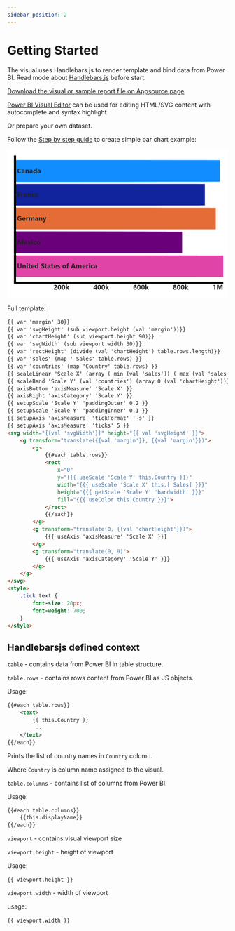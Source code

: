 ```yaml
---
sidebar_position: 2
---
```


# Getting Started

The visual uses Handlebars.js to render template and bind data from Power BI. Read mode about [Handlebars.js](https://handlebarsjs.com/guide/) before start.

[Download the visual or sample report file on Appsource page](https://appsource.microsoft.com/en-us/product/power-bi-visuals/ilfatgaliev1696579877540.handlebars_visual?tab=Overview)

[Power BI Visual Editor](https://appsource.microsoft.com/en-US/product/PowerBIVisuals/ilfatgaliev1696579877540.editorvisual) can be used for editing HTML/SVG content with autocomplete and syntax highlight

Or prepare your own dataset.

Follow the [Step by step guide](./step-by-step.md) to create simple bar chart example:

![Bar chart example](./barchart-output.png)

Full template:

```html
{{ var 'margin' 30}}
{{ var 'svgHeight' (sub viewport.height (val 'margin'))}}
{{ var 'chartHeight' (sub viewport.height 90)}}
{{ var 'svgWidth' (sub viewport.width 30)}}
{{ var 'rectHeight' (divide (val 'chartHeight') table.rows.length)}}
{{ var 'sales' (map ' Sales' table.rows) }}
{{ var 'countries' (map 'Country' table.rows) }}
{{ scaleLinear 'Scale X' (array ( min (val 'sales')) ( max (val 'sales'))) (array 0 (val 'svgWidth'))}}
{{ scaleBand 'Scale Y' (val 'countries') (array 0 (val 'chartHeight'))}}
{{ axisBottom 'axisMeasure' 'Scale X' }}
{{ axisRight 'axisCategory' 'Scale Y' }}
{{ setupScale 'Scale Y' 'paddingOuter' 0.2 }}
{{ setupScale 'Scale Y' 'paddingInner' 0.1 }}
{{ setupAxis 'axisMeasure' 'tickFormat' '~s' }}
{{ setupAxis 'axisMeasure' 'ticks' 5 }}
<svg width="{{val 'svgWidth'}}" height="{{ val 'svgHeight' }}">
    <g transform="translate({{val 'margin'}}, {{val 'margin'}})">
        <g>
            {{#each table.rows}}
            <rect
                x="0"
                y="{{{ useScale 'Scale Y' this.Country }}}"
                width="{{{ useScale 'Scale X' this.[ Sales] }}}"
                height="{{{ getScale 'Scale Y' 'bandwidth' }}}"
                fill="{{{ useColor this.Country }}}">    
            </rect>
            {{/each}}
        </g>
        <g transform="translate(0, {{val 'chartHeight'}})">
            {{{ useAxis 'axisMeasure' 'Scale X' }}}
        </g>
        <g transform="translate(0, 0)">
            {{{ useAxis 'axisCategory' 'Scale Y' }}}
        </g>
    </g>
</svg>
<style>
    .tick text {
        font-size: 20px;
        font-weight: 700;
    }
</style>
```

## Handlebarsjs defined context

`table` - contains data from Power BI in table structure.

`table.rows` - contains rows content from Power BI as JS objects.

Usage:

```svg
{{#each table.rows}}
    <text>
        {{ this.Country }}   
        ...
    </text>
{{/each}}
```

Prints the list of country names in `Country` column.

Where `Country` is column name assigned to the visual.

`table.columns` - contains list of columns from Power BI.

Usage:

```svg
{{#each table.columns}}
    {{this.displayName}}
{{/each}}
```

`viewport` - contains visual viewport size

`viewport.height` - height of viewport

Usage:

`{{ viewport.height }}`

`viewport.width` - width of viewport

usage:

`{{ viewport.width }}`

